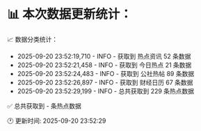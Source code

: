 📊 本次数据更新统计：
==========================

📈 数据分类统计：
- 2025-09-20 23:52:19,710 - INFO - 获取到 热点资讯 52 条数据
- 2025-09-20 23:52:21,458 - INFO - 获取到 今日热点 21 条数据
- 2025-09-20 23:52:24,483 - INFO - 获取到 公社热帖 89 条数据
- 2025-09-20 23:52:26,897 - INFO - 获取到 财经日历 67 条数据
- 2025-09-20 23:52:29,199 - INFO - 总共获取到 229 条热点数据

✅ 总共获取到 - 条热点数据

🕐 更新时间: 2025-09-20 23:52:29
